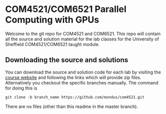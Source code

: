 # COM4521/COM6521 Parallel Computing with GPUs 

Welcome to the git repo for COM4521 and COM6521. This repo will contain all the source and solution material for the lab classes for the University of Sheffield COM4521/COM6521 taught module.

## Downloading the source and solutions

You can download the source and solution code for each lab by visiting the [course website](http://paulrichmond.shef.ac.uk/teaching/COM4521/) and following the links which will provide zip files. Alternatively you checkout the specific branches manually. The command for doing this is

	git clone -b branch_name https://github.com/mondus/com4521.git

There are no files (other than this readme in the master branch).
